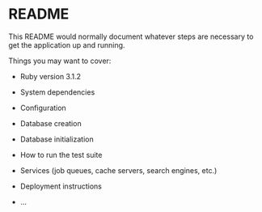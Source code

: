 # README

This README would normally document whatever steps are necessary to get the
application up and running.

Things you may want to cover:

* Ruby version
    3.1.2
    

* System dependencies

* Configuration

* Database creation

* Database initialization

* How to run the test suite

* Services (job queues, cache servers, search engines, etc.)

* Deployment instructions

* ...
